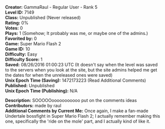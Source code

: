 **Creator:** GammaRaul - Regular User - Rank 5 <br>
**Level ID:** 7149 <br>
**Class:** Unpublished (Never released) <br>
**Rating:** 0% <br>
**Votes:** 0 <br>
**Plays:** 1 (Somehow; It probably was me, or maybe one of the admins.) <br>
**Favorited by:** 0 <br>
**Game:** Super Mario Flash 2 <br>
**Game ID:** 10 <br>
**Difficulty:** Easy <br>
**Difficulty Score:** 1 <br>
**Saved:** 08/26/2016 01:00:23 UTC (It doesn't say when the level was saved to the servers when you look at the site, but the site admins helped me get the dates for when the unreleased ones were saved) <br>
**Unix Epoch Time (Saving):** 1472173223 (Read Additional Comments) <br>
**Published:** Unpublished <br>
**Unix Epoch Time (Publishing):** N/A

**Description:** SOOOOOooooooooooo put on the comments ideas <br>
**Contributors:** made by raul <br>
**Additional Comments by Current Me:** Once again, I make a fan-made Undertale bossfight in Super Mario Flash 2; I actually remember making this one, specifically the 'ride on the mole' part, and I actually kind of like it.
